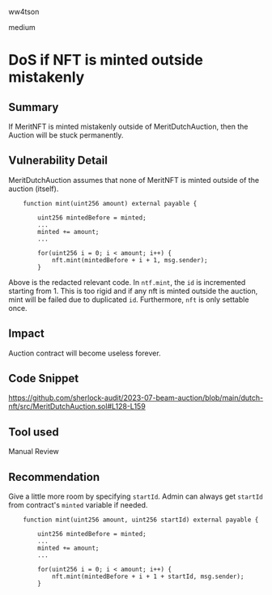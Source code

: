 ww4tson

medium

# DoS if NFT is minted outside mistakenly

## Summary
If MeritNFT is minted mistakenly outside of MeritDutchAuction, then the Auction will be stuck permanently.

## Vulnerability Detail
MeritDutchAuction assumes that none of MeritNFT is minted outside of the auction (itself).

```solidity
    function mint(uint256 amount) external payable {

        uint256 mintedBefore = minted;
        ...
        minted += amount;
        ...

        for(uint256 i = 0; i < amount; i++) {
            nft.mint(mintedBefore + i + 1, msg.sender);
        }
```
Above is the redacted relevant code. In `ntf.mint`, the `id` is incremented starting from 1.
This is too rigid and if any nft is minted outside the auction, mint will be failed due to duplicated `id`. Furthermore, `nft` is only settable once.

## Impact
Auction contract will become useless forever.

## Code Snippet
https://github.com/sherlock-audit/2023-07-beam-auction/blob/main/dutch-nft/src/MeritDutchAuction.sol#L128-L159

## Tool used

Manual Review

## Recommendation
Give a little more room by specifying `startId`. Admin can always get `startId` from contract's `minted` variable if needed.
```solidity
    function mint(uint256 amount, uint256 startId) external payable {

        uint256 mintedBefore = minted;
        ...
        minted += amount;
        ...

        for(uint256 i = 0; i < amount; i++) {
            nft.mint(mintedBefore + i + 1 + startId, msg.sender);
        }
```